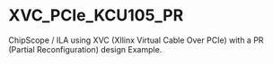 # XVC_PCIe_KCU105_PR
ChipScope / ILA using XVC (XIlinx Virtual Cable Over PCIe) with a PR (Partial Reconfiguration) design Example.
